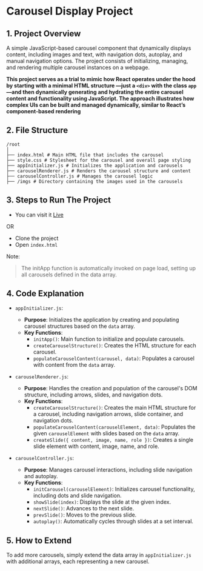 # Carousel Display Project

## 1. Project Overview

A simple JavaScript-based carousel component that dynamically displays content, including images and text, with navigation dots, autoplay, and manual navigation options. The project consists of initializing, managing, and rendering multiple carousel instances on a webpage.

**This project serves as a trial to mimic how React operates under the hood by starting with a minimal HTML structure —just a `<div>` with the class `app`—and then dynamically generating and hydrating the entire carousel content and functionality using JavaScript. The approach illustrates how complex UIs can be built and managed dynamically, similar to React’s component-based rendering**

## 2. File Structure

```plaintext
/root
│
├── index.html # Main HTML file that includes the carousel
├── style.css # Stylesheet for the carousel and overall page styling
├── appInitializer.js # Initializes the application and carousels
├── carouselRenderer.js # Renders the carousel structure and content
├── carouselController.js # Manages the carousel logic
├── /imgs # Directory containing the images used in the carousels
```

## 3. Steps to Run The Project

- You can visit it [Live](https://malakjoseph.github.io/Bayt/)

OR

- Clone the project
- Open `index.html`

Note:

> The initApp function is automatically invoked on page load, setting up all carousels defined in the data array.

## 4. Code Explanation

- `appInitializer.js`:

  - **Purpose**: Initializes the application by creating and populating carousel structures based on the `data` array.
  - **Key Functions**:
    - `initApp()`: Main function to initialize and populate carousels.
    - `createCarouselStructure()`: Creates the HTML structure for each carousel.
    - `populateCarouselContent(carousel, data)`: Populates a carousel with content from the `data` array.

- `carouselRenderer.js`:

  - **Purpose**: Handles the creation and population of the carousel's DOM structure, including arrows, slides, and navigation dots.
  - **Key Functions**:
    - `createCarouselStructure()`: Creates the main HTML structure for a carousel, including navigation arrows, slide container, and navigation dots.
    - `populateCarouselContent(carouselElement, data)`: Populates the given `carouselElement` with slides based on the `data` array.
    - `createSlide({ content, image, name, role })`: Creates a single slide element with content, image, name, and role.

- `carouselController.js`:
  - **Purpose**: Manages carousel interactions, including slide navigation and autoplay.
  - **Key Functions**:
    - `initCarousel(carouselElement)`: Initializes carousel functionality, including dots and slide navigation.
    - `showSlide(index)`: Displays the slide at the given index.
    - `nextSlide()`: Advances to the next slide.
    - `prevSlide()`: Moves to the previous slide.
    - `autoplay()`: Automatically cycles through slides at a set interval.

## 5. How to Extend

To add more carousels, simply extend the data array in `appInitializer.js` with additional arrays, each representing a new carousel.

